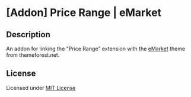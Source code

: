 # [Addon] Price Range | eMarket

## Description
An addon for linking the "Price Range" extension with the [eMarket](https://themeforest.net/item/emarket-the-ecommerce-multipurpose-marketplace-opencart-3-theme-mobile-layouts-included/20843842) theme from themeforest.net.

## License
Licensed under [MIT License](https://raw.githubusercontent.com/ocmod-space/ocmod-price-range/main/addons/emarket/LICENSE.txt)
